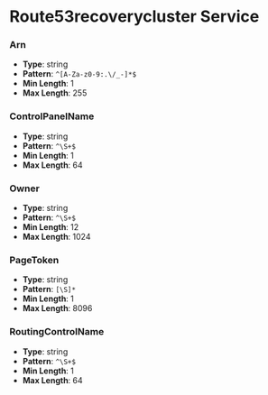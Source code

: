 # Route53recoverycluster Service

### Arn
- **Type**: string
- **Pattern**: `^[A-Za-z0-9:.\/_-]*$`
- **Min Length**: 1
- **Max Length**: 255

### ControlPanelName
- **Type**: string
- **Pattern**: `^\S+$`
- **Min Length**: 1
- **Max Length**: 64

### Owner
- **Type**: string
- **Pattern**: `^\S+$`
- **Min Length**: 12
- **Max Length**: 1024

### PageToken
- **Type**: string
- **Pattern**: `[\S]*`
- **Min Length**: 1
- **Max Length**: 8096

### RoutingControlName
- **Type**: string
- **Pattern**: `^\S+$`
- **Min Length**: 1
- **Max Length**: 64


